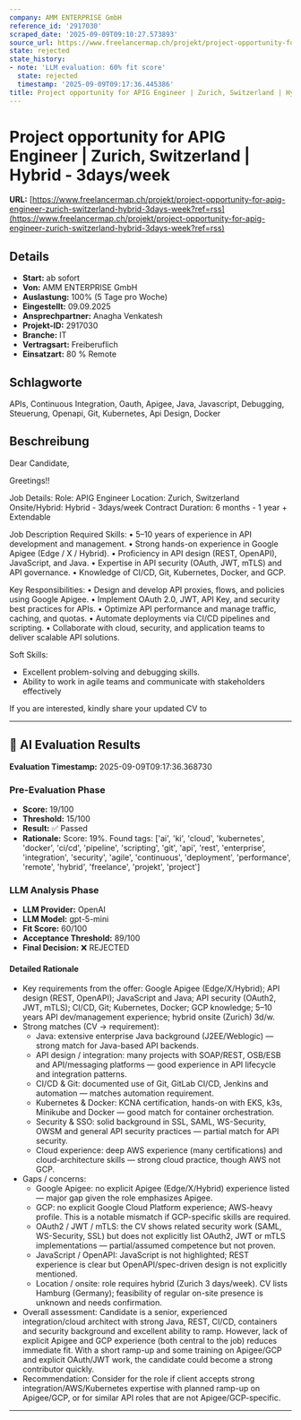 ```yaml
---
company: AMM ENTERPRISE GmbH
reference_id: '2917030'
scraped_date: '2025-09-09T09:10:27.573893'
source_url: https://www.freelancermap.ch/projekt/project-opportunity-for-apig-engineer-zurich-switzerland-hybrid-3days-week?ref=rss
state: rejected
state_history:
- note: 'LLM evaluation: 60% fit score'
  state: rejected
  timestamp: '2025-09-09T09:17:36.445386'
title: Project opportunity for APIG Engineer | Zurich, Switzerland | Hybrid - 3days/week
---
```



# Project opportunity for APIG Engineer | Zurich, Switzerland | Hybrid - 3days/week
**URL:** [https://www.freelancermap.ch/projekt/project-opportunity-for-apig-engineer-zurich-switzerland-hybrid-3days-week?ref=rss](https://www.freelancermap.ch/projekt/project-opportunity-for-apig-engineer-zurich-switzerland-hybrid-3days-week?ref=rss)
## Details
- **Start:** ab sofort
- **Von:** AMM ENTERPRISE GmbH
- **Auslastung:** 100% (5 Tage pro Woche)
- **Eingestellt:** 09.09.2025
- **Ansprechpartner:** Anagha Venkatesh
- **Projekt-ID:** 2917030
- **Branche:** IT
- **Vertragsart:** Freiberuflich
- **Einsatzart:** 80
                                                % Remote

## Schlagworte
APIs, Continuous Integration, Oauth, Apigee, Java, Javascript, Debugging, Steuerung, Openapi, Git, Kubernetes, Api Design, Docker

## Beschreibung
Dear Candidate,

Greetings!!

Job Details:
Role: APIG Engineer
Location: Zurich, Switzerland
Onsite/Hybrid: Hybrid - 3days/week
Contract Duration: 6 months - 1 year + Extendable

Job Description
Required Skills:
• 5–10 years of experience in API development and management.
• Strong hands-on experience in Google Apigee (Edge / X / Hybrid).
• Proficiency in API design (REST, OpenAPI), JavaScript, and Java.
• Expertise in API security (OAuth, JWT, mTLS) and API governance.
• Knowledge of CI/CD, Git, Kubernetes, Docker, and GCP.

Key Responsibilities:
• Design and develop API proxies, flows, and policies using Google Apigee.
• Implement OAuth 2.0, JWT, API Key, and security best practices for APIs.
• Optimize API performance and manage traffic, caching, and quotas.
• Automate deployments via CI/CD pipelines and scripting.
• Collaborate with cloud, security, and application teams to deliver scalable API solutions.

Soft Skills:
- Excellent problem-solving and debugging skills.
- Ability to work in agile teams and communicate with stakeholders effectively

If you are interested, kindly share your updated CV to

---

## 🤖 AI Evaluation Results

**Evaluation Timestamp:** 2025-09-09T09:17:36.368730

### Pre-Evaluation Phase
- **Score:** 19/100
- **Threshold:** 15/100
- **Result:** ✅ Passed
- **Rationale:** Score: 19%. Found tags: ['ai', 'ki', 'cloud', 'kubernetes', 'docker', 'ci/cd', 'pipeline', 'scripting', 'git', 'api', 'rest', 'enterprise', 'integration', 'security', 'agile', 'continuous', 'deployment', 'performance', 'remote', 'hybrid', 'freelance', 'projekt', 'project']

### LLM Analysis Phase
- **LLM Provider:** OpenAI
- **LLM Model:** gpt-5-mini
- **Fit Score:** 60/100
- **Acceptance Threshold:** 89/100
- **Final Decision:** ❌ REJECTED

#### Detailed Rationale
- Key requirements from the offer: Google Apigee (Edge/X/Hybrid); API design (REST, OpenAPI); JavaScript and Java; API security (OAuth2, JWT, mTLS); CI/CD, Git; Kubernetes, Docker; GCP knowledge; 5–10 years API dev/management experience; hybrid onsite (Zurich) 3d/w.
- Strong matches (CV → requirement):
  - Java: extensive enterprise Java background (J2EE/Weblogic) — strong match for Java-based API backends.
  - API design / integration: many projects with SOAP/REST, OSB/ESB and API/messaging platforms — good experience in API lifecycle and integration patterns.
  - CI/CD & Git: documented use of Git, GitLab CI/CD, Jenkins and automation — matches automation requirement.
  - Kubernetes & Docker: KCNA certification, hands-on with EKS, k3s, Minikube and Docker — good match for container orchestration.
  - Security & SSO: solid background in SSL, SAML, WS-Security, OWSM and general API security practices — partial match for API security.
  - Cloud experience: deep AWS experience (many certifications) and cloud-architecture skills — strong cloud practice, though AWS not GCP.
- Gaps / concerns:
  - Google Apigee: no explicit Apigee (Edge/X/Hybrid) experience listed — major gap given the role emphasizes Apigee.
  - GCP: no explicit Google Cloud Platform experience; AWS-heavy profile. This is a notable mismatch if GCP-specific skills are required.
  - OAuth2 / JWT / mTLS: the CV shows related security work (SAML, WS-Security, SSL) but does not explicitly list OAuth2, JWT or mTLS implementations — partial/assumed competence but not proven.
  - JavaScript / OpenAPI: JavaScript is not highlighted; REST experience is clear but OpenAPI/spec-driven design is not explicitly mentioned.
  - Location / onsite: role requires hybrid (Zurich 3 days/week). CV lists Hamburg (Germany); feasibility of regular on-site presence is unknown and needs confirmation.
- Overall assessment: Candidate is a senior, experienced integration/cloud architect with strong Java, REST, CI/CD, containers and security background and excellent ability to ramp. However, lack of explicit Apigee and GCP experience (both central to the job) reduces immediate fit. With a short ramp-up and some training on Apigee/GCP and explicit OAuth/JWT work, the candidate could become a strong contributor quickly.
- Recommendation: Consider for the role if client accepts strong integration/AWS/Kubernetes expertise with planned ramp-up on Apigee/GCP, or for similar API roles that are not Apigee/GCP-specific.

---
